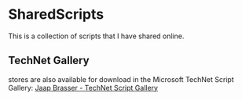 # SharedScripts
This is a collection of scripts that I have shared online.

## TechNet Gallery

stores are also available for download in the Microsoft TechNet Script Gallery:
[Jaap Brasser - TechNet Script Gallery](https://gallery.technet.microsoft.com/site/search?f%5B0%5D.Type=User&f%5B0%5D.Value=Jaap%20Brasser)
